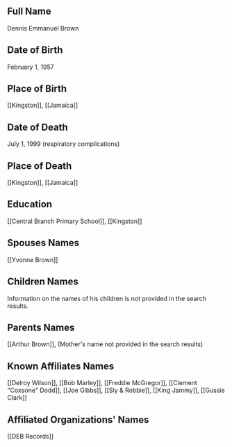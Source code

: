 ## Full Name
Dennis Emmanuel Brown

## Date of Birth
February 1, 1957

## Place of Birth
[[Kingston]], [[Jamaica]]

## Date of Death
July 1, 1999 (respiratory complications)

## Place of Death
[[Kingston]], [[Jamaica]]

## Education
[[Central Branch Primary School]], [[Kingston]]

## Spouses Names
[[Yvonne Brown]]

## Children Names
Information on the names of his children is not provided in the search results.

## Parents Names
[[Arthur Brown]], (Mother's name not provided in the search results)

## Known Affiliates Names
[[Delroy Wilson]], [[Bob Marley]], [[Freddie McGregor]], [[Clement "Coxsone" Dodd]], [[Joe Gibbs]], [[Sly & Robbie]], [[King Jammy]], [[Gussie Clark]]

## Affiliated Organizations' Names
[[DEB Records]]